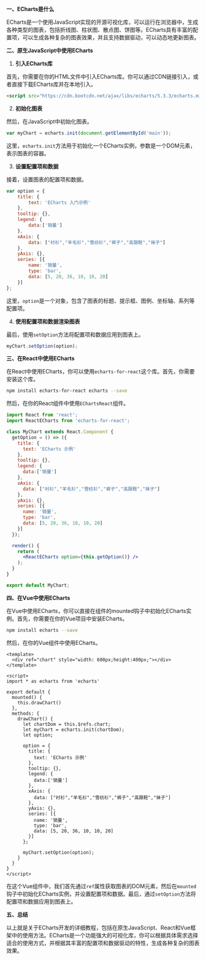 **一、ECharts是什么**

ECharts是一个使用JavaScript实现的开源可视化库，可以运行在浏览器中，生成各种类型的图表，包括折线图、柱状图、散点图、饼图等。ECharts具有丰富的配置项，可以生成各种复杂的图表效果，并且支持数据驱动，可以动态地更新图表。

**二、原生JavaScript中使用ECharts**

1. **引入ECharts库**

首先，你需要在你的HTML文件中引入ECharts库。你可以通过CDN链接引入，或者直接下载ECharts库并在本地引入。


```html
<script src="https://cdn.bootcdn.net/ajax/libs/echarts/5.3.3/echarts.min.js"></script>
```
2. **初始化图表**

然后，在JavaScript中初始化图表。


```javascript
var myChart = echarts.init(document.getElementById('main'));
```
这里，`echarts.init`方法用于初始化一个ECharts实例，参数是一个DOM元素，表示图表的容器。

3. **设置配置项和数据**

接着，设置图表的配置项和数据。


```javascript
var option = {
    title: {
        text: 'ECharts 入门示例'
    },
    tooltip: {},
    legend: {
        data:['销量']
    },
    xAxis: {
        data: ["衬衫","羊毛衫","雪纺衫","裤子","高跟鞋","袜子"]
    },
    yAxis: {},
    series: [{
        name: '销量',
        type: 'bar',
        data: [5, 20, 36, 10, 10, 20]
    }]
};
```
这里，`option`是一个对象，包含了图表的标题、提示框、图例、坐标轴、系列等配置项。

4. **使用配置项和数据渲染图表**

最后，使用`setOption`方法将配置项和数据应用到图表上。


```javascript
myChart.setOption(option);
```
**三、在React中使用ECharts**

在React中使用ECharts，你可以使用`echarts-for-react`这个库。首先，你需要安装这个库。


```bash
npm install echarts-for-react echarts --save
```
然后，在你的React组件中使用`EChartsReact`组件。


```jsx
import React from 'react';
import ReactECharts from 'echarts-for-react';

class MyChart extends React.Component {
  getOption = () => ({
    title: {
      text: 'ECharts 示例'
    },
    tooltip: {},
    legend: {
      data:['销量']
    },
    xAxis: {
      data: ["衬衫","羊毛衫","雪纺衫","裤子","高跟鞋","袜子"]
    },
    yAxis: {},
    series: [{
      name: '销量',
      type: 'bar',
      data: [5, 20, 36, 10, 10, 20]
    }]
  });

  render() {
    return (
      <ReactECharts option={this.getOption()} />
    );
  }
}

export default MyChart;
```
**四、在Vue中使用ECharts**

在Vue中使用ECharts，你可以直接在组件的mounted钩子中初始化ECharts实例。首先，你需要在你的Vue项目中安装ECharts。


```bash
npm install echarts --save
```
然后，在你的Vue组件中使用ECharts。


```vue
<template>
  <div ref="chart" style="width: 600px;height:400px;"></div>
</template>

<script>
import * as echarts from 'echarts'

export default {
  mounted() {
    this.drawChart()
  },
  methods: {
    drawChart() {
      let chartDom = this.$refs.chart;
      let myChart = echarts.init(chartDom);
      let option;

      option = {
        title: {
          text: 'ECharts 示例'
        },
        tooltip: {},
        legend: {
          data:['销量']
        },
        xAxis: {
          data: ["衬衫","羊毛衫","雪纺衫","裤子","高跟鞋","袜子"]
        },
        yAxis: {},
        series: [{
          name: '销量',
          type: 'bar',
          data: [5, 20, 36, 10, 10, 20]
        }]
      };

      myChart.setOption(option);
    }
  }
}
</script>
```
在这个Vue组件中，我们首先通过`ref`属性获取图表的DOM元素，然后在`mounted`钩子中初始化ECharts实例，并设置配置项和数据。最后，通过`setOption`方法将配置项和数据应用到图表上。

**五、总结**

以上就是关于ECharts开发的详细教程，包括在原生JavaScript、React和Vue框架中的使用方法。ECharts是一个功能强大的可视化库，你可以根据具体需求选择适合的使用方式，并根据其丰富的配置项和数据驱动的特性，生成各种复杂的图表效果。